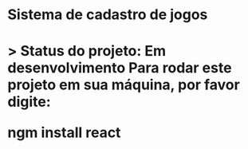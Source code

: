 <h1> Sistema de cadastro de jogos <h1>
> Status do projeto: Em desenvolvimento
Para rodar este projeto em sua máquina, por favor digite:

ngm install react
